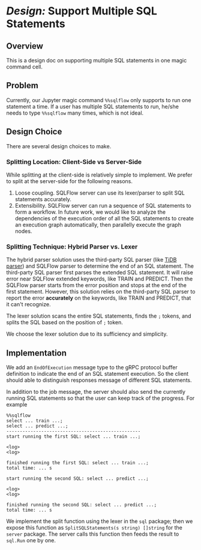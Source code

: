 # _Design:_ Support Multiple SQL Statements

## Overview

This is a design doc on supporting multiple SQL statements in one magic command cell.

## Problem

Currently, our Jupyter magic command `%%sqlflow` only supports to run one statement a time. If a user has multiple SQL statements to run, he/she needs to type `%%sqlflow` many times, which is not ideal.

## Design Choice

There are several design choices to make.

### Splitting Location: Client-Side vs Server-Side

While splitting at the client-side is relatively simple to implement. We prefer to split at the server-side for the following reasons.
1. Loose coupling. SQLFlow server can use its lexer/parser to split SQL statements accurately. 
1. Extensibility. SQLFlow server can run a sequence of SQL statements to form a workflow. In future work, we would like to analyze the dependencies of the execution order of all the SQL statements to create an execution graph automatically, then parallelly execute the graph nodes.

### Splitting Technique: Hybrid Parser vs. Lexer

The hybrid parser solution uses the third-party SQL parser (like [TiDB parser](https://github.com/pingcap/parser/blob/master/parser.y)) and SQLFlow parser to determine the end of an SQL statement. The third-party SQL parser first parses the extended SQL statement. It will raise error near SQLFlow extended keywords, like TRAIN and PREDICT. Then the SQLFlow parser starts from the error position and stops at the end of the first statement. However, this solution relies on the third-party SQL parser to report the error **accurately** on the keywords, like TRAIN and PREDICT, that it can't recognize.

The lexer solution scans the entire SQL statements, finds the `;` tokens, and splits the SQL based on the position of  `;` token.

We choose the lexer solution due to its sufficiency and simplicity.

## Implementation

We add an `EndOfExecution` message type to the gRPC protocol buffer definition to indicate the end of an SQL statement execution. So the client should able to distinguish responses message of different SQL statements.

In addition to the job message, the server should also send the currently running SQL statements so that the user can keep track of the progress. For example

```
%%sqlflow
select ... train ...;
select ... predict ...;
--------------------------------------------------
start running the first SQL: select ... train ...;

<log>
<log>

finished running the first SQL: select ... train ...;
total time: ... s

start running the second SQL: select ... predict ...;

<log>
<log>

finished running the second SQL: select ... predict ...;
total time: ... s
```

We implement the split function using the lexer in the `sql` package; then we expose this function as `SplitSQLStatements(s string) []string` for the `server` package. The server calls this function then feeds the result to `sql.Run` one by one.
